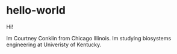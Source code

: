 # hello-world

Hi! 

Im Courtney Conklin from Chicago Illinois. Im studying biosystems engineering at Univeristy of Kentucky.

